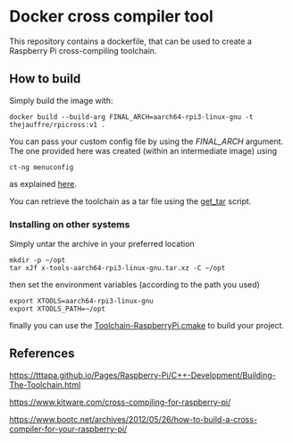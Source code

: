# Docker cross compiler tool

This repository contains a dockerfile, that can be used to create a Raspberry Pi cross-compiling toolchain.  

## How to build

Simply build the image with:
```
docker build --build-arg FINAL_ARCH=aarch64-rpi3-linux-gnu -t thejauffre/rpicross:v1 .
```

You can pass your custom config file by using the *FINAL_ARCH* argument. The one provided here was created (within an intermediate image) using
```
ct-ng menuconfig
```
as explained [here](https://www.kitware.com/cross-compiling-for-raspberry-pi/).

You can retrieve the toolchain as a tar file using the [get_tar](get_tar.sh) script.

### Installing on other systems

Simply untar the archive in your preferred location

```
mkdir -p ~/opt
tar xJf x-tools-aarch64-rpi3-linux-gnu.tar.xz -C ~/opt
```
then set the environment variables (according to the path you used)

```
export XTOOLS=aarch64-rpi3-linux-gnu
export XTOOLS_PATH=~/opt
```

finally you can use the [Toolchain-RaspberryPi.cmake](Toolchain-RaspberryPi.cmake) to build your project.

## References

https://tttapa.github.io/Pages/Raspberry-Pi/C++-Development/Building-The-Toolchain.html

https://www.kitware.com/cross-compiling-for-raspberry-pi/

https://www.bootc.net/archives/2012/05/26/how-to-build-a-cross-compiler-for-your-raspberry-pi/